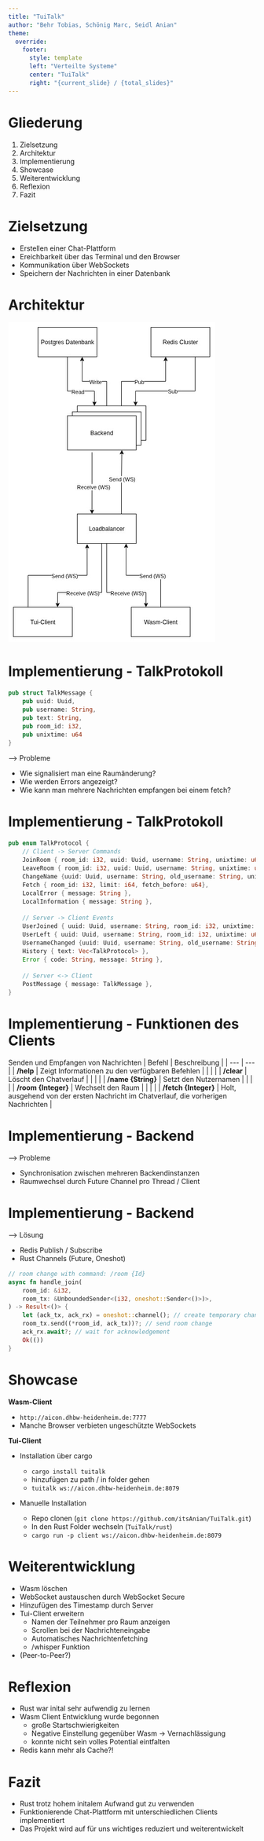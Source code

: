 ```yaml
---
title: "TuiTalk"  
author: "Behr Tobias, Schönig Marc, Seidl Anian"  
theme:  
  override:  
    footer:  
      style: template  
      left: "Verteilte Systeme"  
      center: "TuiTalk"  
      right: "{current_slide} / {total_slides}"  
---
```


Gliederung
===
1. Zielsetzung
2. Architektur
3. Implementierung
4. Showcase
5. Weiterentwicklung
6. Reflexion
7. Fazit



Zielsetzung
===
- Erstellen einer Chat-Plattform
- Ereichbarkeit über das Terminal und den Browser
- Kommunikation über WebSockets
- Speichern der Nachrichten in einer Datenbank



Architektur
===

![image:width:50%](./media/architektur.png "architektur")



Implementierung - TalkProtokoll
===
```rust
pub struct TalkMessage {
    pub uuid: Uuid,
    pub username: String,
    pub text: String,
    pub room_id: i32,
    pub unixtime: u64
}
```
--> Probleme

- Wie signalisiert man eine Raumänderung?
- Wie werden Errors angezeigt?
- Wie kann man mehrere Nachrichten empfangen bei einem fetch?



Implementierung - TalkProtokoll
===
```rust
pub enum TalkProtocol {
    // Client -> Server Commands
    JoinRoom { room_id: i32, uuid: Uuid, username: String, unixtime: u64},
    LeaveRoom { room_id: i32, uuid: Uuid, username: String, unixtime: u64},
    ChangeName {uuid: Uuid, username: String, old_username: String, unixtime: u64},
    Fetch { room_id: i32, limit: i64, fetch_before: u64},
    LocalError { message: String },
    LocalInformation { message: String },

    // Server -> Client Events
    UserJoined { uuid: Uuid, username: String, room_id: i32, unixtime: u64 },
    UserLeft { uuid: Uuid, username: String, room_id: i32, unixtime: u64  },
    UsernameChanged {uuid: Uuid, username: String, old_username: String, unixtime: u64},
    History { text: Vec<TalkProtocol> },
    Error { code: String, message: String },

    // Server <-> Client
    PostMessage { message: TalkMessage },
}
```



Implementierung - Funktionen des Clients
===

Senden und Empfangen von Nachrichten
| Befehl | Beschreibung |
| --- | --- |
| **/help** | Zeigt Informationen zu den verfügbaren Befehlen |
| | |
| **/clear** | Löscht den Chatverlauf |
| | |
| **/name {String}** | Setzt den Nutzernamen |
| | |
| **/room {Integer}** | Wechselt den Raum |
| | |
| **/fetch {Integer}** | Holt, ausgehend von der ersten Nachricht im Chatverlauf, die vorherigen Nachrichten |


Implementierung - Backend
===

--> Probleme
- Synchronisation zwischen mehreren Backendinstanzen
- Raumwechsel durch Future Channel pro Thread / Client

Implementierung - Backend
===

--> Lösung
- Redis Publish / Subscribe
- Rust Channels (Future, Oneshot)

```rust
// room change with command: /room {Id}
async fn handle_join(
    room_id: &i32,
    room_tx: &UnboundedSender<(i32, oneshot::Sender<()>)>,
) -> Result<()> {
    let (ack_tx, ack_rx) = oneshot::channel(); // create temporary channel for acknowledgement
    room_tx.send((*room_id, ack_tx))?; // send room change
    ack_rx.await?; // wait for acknowledgement
    Ok(())
}
```

Showcase
===
**Wasm-Client**

- `http://aicon.dhbw-heidenheim.de:7777`
- Manche Browser verbieten ungeschützte WebSockets

**Tui-Client**

- Installation über cargo
    - `cargo install tuitalk`
    - hinzufügen zu path / in folder gehen
    - `tuitalk ws://aicon.dhbw-heidenheim.de:8079`

- Manuelle Installation
    - Repo clonen (`git clone https://github.com/itsAnian/TuiTalk.git`)
    - In den Rust Folder wechseln (`TuiTalk/rust`)
    - `cargo run -p client ws://aicon.dhbw-heidenheim.de:8079`


Weiterentwicklung
===
- Wasm löschen
- WebSocket austauschen durch WebSocket Secure
- Hinzufügen des Timestamp durch Server 
- Tui-Client erweitern
    - Namen der Teilnehmer pro Raum anzeigen
    - Scrollen bei der Nachrichteneingabe
    - Automatisches Nachrichtenfetching
    - /whisper Funktion
- (Peer-to-Peer?)



Reflexion
===
- Rust war inital sehr aufwendig zu lernen
- Wasm Client Entwicklung wurde begonnen
    - große Startschwierigkeiten
    - Negative Einstellung gegenüber Wasm -> Vernachlässigung
    - konnte nicht sein volles Potential eintfalten
- Redis kann mehr als Cache?!



Fazit
===
- Rust trotz hohem initalem Aufwand gut zu verwenden
- Funktionierende Chat-Plattform mit unterschiedlichen Clients implementiert
- Das Projekt wird auf für uns wichtiges reduziert und weiterentwickelt

